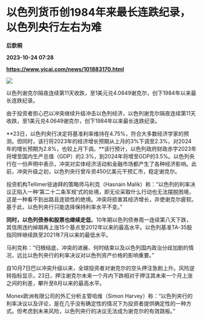 # 以色列货币创1984年来最长连跌纪录，以色列央行左右为难
**后歆桐**

**2023-10-24 07:28**

**https://www.yicai.com/news/101883170.html**

![](https://imgcdn.yicai.com/uppics/slides/2023/10/a92e1e98effde7206c8b448098cd8bc4.jpg)

以色列谢克尔隔夜连续第11天收跌，至1美元兑4.0649谢克尔，创下1984年以来最长连跌纪录。

由于投资者担心巴以冲突继续升级冲击以色列经济，以色列谢克尔隔夜连续第11天收跌，至1美元兑4.0649谢克尔，创下1984年以来最长连跌纪录。

**23日，以色列央行决定将基准利率维持在4.75%，符合大多数经济学家的预测。但同时，该行将2023年的经济增长预期从上月的3%下调至2.3%，对2024年的增长预期为2.8%，也较上月下调。**该行预计，以色列政府财政赤字2023年将增至国内生产总值（GDP）的2.3%，到2024年将增至GDP的3.5%。以色列央行在一份声明中表示，冲突对实体经济活动和金融市场都产生了各种经济影响。此前，冲突升级之初，以色列央行曾斥资450亿美元干预汇市，稳定谢克尔。

投资机构Tellimer驻迪拜的策略师马利克（Hasnain Malik）称：“以色列的利率决议正陷入一种‘第二十二条军规’式的处境，即无论采取什么行动也无法摆脱困境，这是一种看不到出路且连锁性的绝境。冲突将损害其经济增长，并使谢克尔疲软。基于此，以色列央行只能选择保持利率水平不变。”

**同时，以色列债券和股票也继续走低**。10年期以色列债券周一连续第八天下跌，其信用违约掉期再上涨15个基点至2012年以来的最高水平。以色列基准TA-35股指同样继续跌至2021年7月以来的最低水平。

马利克称：“归根结底，冲突的进展、何时结束以及以色列国内政治分歧加剧的情况，远比以色列央行的利率决议对以色列资产价格的影响重要。”

自10月7日巴以冲突升级以来，全球投资者对谢克尔的空头押注急剧上升。风险逆转指标显示，23日，押注谢克尔未来一个月内下跌相对于押注其未来一个月上涨之间的利差，攀升至8月以来的最高水平。

Monex欧洲有限公司的外汇分析主管哈维（Simon Harvey）称：“以色列央行的利率决议以及评论，是在几乎没有确定性的情况下为投资者提供确定性的一种方式。但考虑到未来风险，以色列央行的决议无法成为谢克尔的有效跳板。”